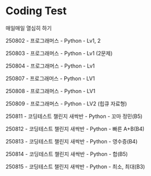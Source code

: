# Coding Test

매일매일 열심히 하기

250802 - 프로그래머스 - Python - Lv1, 2

250803 - 프로그래머스 - Python - Lv1 (2문제)

250804 - 프로그래머스 - Python - Lv1

250807 - 프로그래머스 - Python - LV1

250808 - 프로그래머스 - Python - LV1

250809 - 프로그래머스 - Python - LV2 (힙큐 자료형)

250811 - 코딩테스트 챌린지 새싹반 - Python - 꼬마 정민(B5)

250812 - 코딩테스트 챌린지 새싹반 - Python - 빠른 A+B(B4)

250813 - 코딩테스트 챌린지 새싹반 - Python - 영수증(B4)

250814 - 코딩테스트 챌린지 새싹반 - Python - 합(B5)

250815 - 코딩테스트 챌린지 새싹반 - Python - 최소, 최대(B3)
